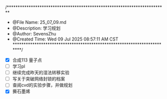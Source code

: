 /*************************************************************************
 * @File Name: 25_07_09.md
 * @Description:  学习规划
 * @Author: SevensZhu
 * @Created Time: Wed 09 Jul 2025 08:57:11 AM CST
 ************************************************************************/

- [x] 合成113 量子点
- [ ] 学习pl
- [ ] 继续完成昨天的湿法转移实验
- [ ] 写关于突破网络封锁的档案
- [ ] 查阅cvd的实验步骤，并做规划
- [x] 撕石墨烯